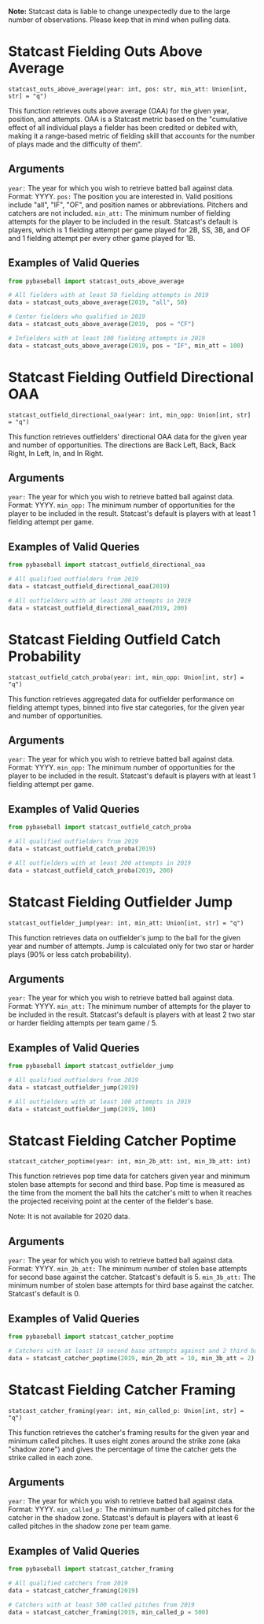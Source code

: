 
**Note:** Statcast data is liable to change unexpectedly due to the large number of observations. Please keep that in mind when pulling data.

# Statcast Fielding Outs Above Average
`statcast_outs_above_average(year: int, pos: str, min_att: Union[int, str] = "q")`

This function retrieves outs above average (OAA) for the given year, position, and attempts. OAA is a Statcast metric based on the "cumulative effect of all individual plays a fielder has been credited or debited with, making it a range-based metric of fielding skill that accounts for the number of plays made and the difficulty of them".

## Arguments
`year:` The year for which you wish to retrieve batted ball against data. Format: YYYY.
`pos:` The position you are interested in. Valid positions include "all", "IF", "OF", and position names or abbreviations. Pitchers and catchers are not included.
`min_att:` The minimum number of fielding attempts for the player to be included in the result. Statcast's default is players, which is 1 fielding attempt per game played for 2B, SS, 3B, and OF and 1 fielding attempt per every other game played for 1B.

## Examples of Valid Queries
```python
from pybaseball import statcast_outs_above_average

# All fielders with at least 50 fielding attempts in 2019
data = statcast_outs_above_average(2019, "all", 50)

# Center fielders who qualified in 2019
data = statcast_outs_above_average(2019,  pos = "CF")

# Infielders with at least 100 fielding attempts in 2019
data = statcast_outs_above_average(2019, pos = "IF", min_att = 100)
```

# Statcast Fielding Outfield Directional OAA
`statcast_outfield_directional_oaa(year: int, min_opp: Union[int, str] = "q")`

This function retrieves outfielders' directional OAA data for the given year and number of opportunities. The directions are Back Left, Back, Back Right, In Left, In, and In Right.

## Arguments
`year:` The year for which you wish to retrieve batted ball against data. Format: YYYY.
`min_opp:` The minimum number of opportunities for the player to be included in the result. Statcast's default is players with at least 1 fielding attempt per game.

## Examples of Valid Queries
```python
from pybaseball import statcast_outfield_directional_oaa

# All qualified outfielders from 2019
data = statcast_outfield_directional_oaa(2019)

# All outfielders with at least 200 attempts in 2019
data = statcast_outfield_directional_oaa(2019, 200)
```

# Statcast Fielding Outfield Catch Probability
`statcast_outfield_catch_proba(year: int, min_opp: Union[int, str] = "q")`

This function retrieves aggregated data for outfielder performance on fielding attempt types, binned into five star categories, for the given year and number of opportunities.

## Arguments
`year:` The year for which you wish to retrieve batted ball against data. Format: YYYY.
`min_opp:` The minimum number of opportunities for the player to be included in the result. Statcast's default is players with at least 1 fielding attempt per game. 

## Examples of Valid Queries
```python
from pybaseball import statcast_outfield_catch_proba

# All qualified outfielders from 2019
data = statcast_outfield_catch_proba(2019)

# All outfielders with at least 200 attempts in 2019
data = statcast_outfield_catch_proba(2019, 200)
```

# Statcast Fielding Outfielder Jump
`statcast_outfielder_jump(year: int, min_att: Union[int, str] = "q")`

This function retrieves data on outfielder's jump to the ball for the given year and number of attempts. Jump is calculated only for two star or harder plays (90% or less catch probabiility).

## Arguments
`year:` The year for which you wish to retrieve batted ball against data. Format: YYYY.
`min_att:` The minimum number of attempts for the player to be included in the result. Statcast's default is players with at least 2 two star or harder fielding attempts per team game / 5. 

## Examples of Valid Queries
```python
from pybaseball import statcast_outfielder_jump

# All qualified outfielders from 2019
data = statcast_outfielder_jump(2019)

# All outfielders with at least 100 attempts in 2019
data = statcast_outfielder_jump(2019, 100)
```

# Statcast Fielding Catcher Poptime
`statcast_catcher_poptime(year: int, min_2b_att: int, min_3b_att: int)`

This function retrieves pop time data for catchers given year and minimum stolen base attempts for second and third base. Pop time is measured as the time from the moment the ball hits the catcher's mitt to when it reaches the projected receiving point at the center of the fielder's base.

Note: It is not available for 2020 data.

## Arguments
`year:` The year for which you wish to retrieve batted ball against data. Format: YYYY.
`min_2b_att:` The minimum number of stolen base attempts for second base against the catcher. Statcast's default is 5.
`min_3b_att:` The minimum number of stolen base attempts for third base against the catcher. Statcast's default is 0.

## Examples of Valid Queries
```python
from pybaseball import statcast_catcher_poptime

# Catchers with at least 10 second base attempts against and 2 third base attempts against in 2019
data = statcast_catcher_poptime(2019, min_2b_att = 10, min_3b_att = 2)
```

# Statcast Fielding Catcher Framing
`statcast_catcher_framing(year: int, min_called_p: Union[int, str] = "q")`

This function retrieves the catcher's framing results for the given year and minimum called pitches. It uses eight zones around the strike zone (aka "shadow zone") and gives the percentage of time the catcher gets the strike called in each zone.

## Arguments
`year:` The year for which you wish to retrieve batted ball against data. Format: YYYY.
`min_called_p:` The minimum number of called pitches for the catcher in the shadow zone. Statcast's default is players with at least 6 called pitches in the shadow zone per team game.

## Examples of Valid Queries
```python
from pybaseball import statcast_catcher_framing

# All qualified catchers from 2019
data = statcast_catcher_framing(2019)

# Catchers with at least 500 called pitches from 2019
data = statcast_catcher_framing(2019, min_called_p = 500)
```
